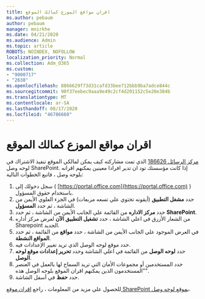```yaml
---
title: اقران مواقع الموزع كمالك الموقع
ms.author: pebaum
author: pebaum
manager: mnirkhe
ms.date: 04/21/2020
ms.audience: Admin
ms.topic: article
ROBOTS: NOINDEX, NOFOLLOW
localization_priority: Normal
ms.collection: Adm_O365
ms.custom:
- "9000717"
- "2638"
ms.openlocfilehash: 8866629f73d31cafd33bee712bbb9ba7adce844c
ms.sourcegitcommit: 90f37eebec9aaa9e49c2cf4d201152c5e20e384b
ms.translationtype: MT
ms.contentlocale: ar-SA
ms.lasthandoff: 08/17/2020
ms.locfileid: "46786660"
---
```

# <a name="associate-hub-sites-as-site-owner"></a>اقران مواقع الموزع كمالك الموقع

[مركز الرسائل 186626](https://admin.microsoft.com/Adminportal/Home?source=applauncher#/MessageCenter?id=MC186626) الذي تمت مشاركته كيف يمكن لمالكي الموقع تنفيذ الاشتراك في لوحه وصل SharePoint. إذا كانت مؤسستك تود ان تدير افرادا معينين يمكنهم اقرانه بلوحه وصل ، فاتبع الخطوات التالية: 

1. سجل دخولك إلى ( [https://portal.office.com](https://portal.office.com) ) باستخدام حقوق المسؤول.
2. حدد **مشغل التطبيق** (أيقونه تحتوي علي تسعه مربعات) في الجزء العلوي الأيمن من الشاشة ، ثم حدد **المسؤول**.
3. حدد **مركز الاداره** من القائمة علي الجانب الأيمن من الشاشة ، ثم حدد **SharePoint**.
4. من الشعار الأزرق في اعلي الشاشة ، حدد **تشغيل التطبيق الآن** لعرض مركز أداره Sharepoint الجديد.
5. في العرض الموجود علي الجانب الأيمن من الشاشة ، حدد **مواقع** من القائمة ، ثم حدد **المواقع النشطة**.
6. حدد موقع لوحه الوصل الذي تريد تغيير الإعدادات فيه.
7. حدد **لوحه الوصل** من القائمة في اعلي الشاشة وحدد **تحرير إعدادات موقع لوحه الوصل**.
8. حدد المستخدمين أو مجموعات الأمان التي تريد السماح لها بالعمل في العنصر "المستخدمون الذين يمكنهم اقران الموقع بلوحه الوصل هذه".
9. حدد **حفظ** في أسفل الشاشة.

للحصول علي مزيد من المعلومات ، راجع [اقران موقع SharePoint بموقع لوحه وصل](https://support.office.com/article/associate-a-sharepoint-site-with-a-hub-site-ae0009fd-af04-4d3d-917d-88edb43efc05). 
